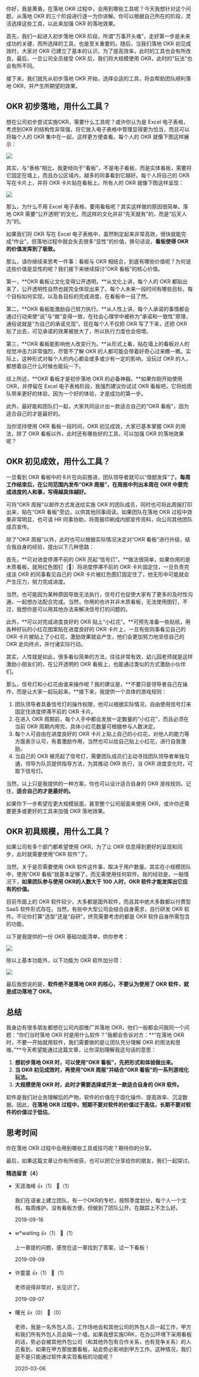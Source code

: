 你好，我是黄勇。在落地 OKR 过程中，会用到哪些工具呢？今天我想针对这个问题，从落地 OKR 的三个阶段进行逐一为你讲解。你可以根据自己所在的阶段，灵活选择这些工具，以此来加强 OKR 的落地效果。

首先，我们一起进入初步落地 OKR 阶段，所谓“万事开头难”，走好第一步是未来成功的关键，而所选择的工具，也是至关重要的。随后，当我们落地 OKR 初见成效时，大家对 OKR 已建立了基本的认识，为了提高效率，此时的工具也会有所改良。最后，一旦公司全员接受 OKR 后，我们将大规模使用 OKR，此时的“玩法”也会有所不同。

接下来，我们就先从初步落地 OKR 开始，选择合适的工具，将会帮助团队顺利落地 OKR，并产生所期望的效果。

## OKR 初步落地，用什么工具？

想在公司初步尝试实施OKR，需要什么工具呢？或许你认为是 Excel 电子表格，考虑到OKR 的结构性非常强，将它放入电子表格中管理显得更为恰当，而且可以将每个人的 OKR 集中在一起，这样更方便查看。每个人的 OKR 就像下图这样展示：

![](https://static001.geekbang.org/resource/image/33/37/33c85a9fa0949e410c381312e18a3537.png?wh=1828%2A574)

其实，与“表格”相比，我更倾向于“看板”，不是电子看板，而是实体看板，需要将它固定在墙上，而且办公区域内，越多的同事看到它越好。每个人将自己的 OKR 写在卡片上，并将 OKR 卡片贴在看板上。所有人的 OKR 就像下图这样呈现：

![](https://static001.geekbang.org/resource/image/42/be/42f57a8e03130e052ad6177361ac5dbe.png?wh=2080%2A848)

那么，为什么不用 Excel 电子表格，要用看板呢？其实这样做的原因很简单。落地 OKR 需要“公开透明”的文化，而这样的文化并非“先天就有”的，而是“后天人为”的。

如果我们将 OKR 写在 Excel 电子表格中，虽然制定起来非常高效，很快就能完成“作业”，但落地过程中就会失去很多“显性”的价值，换句话说，**看板使得 OKR 的价值发挥到了极致。**

那么，请你继续来思考一件事：看板与 OKR 相结合，到底有哪些价值呢？为何说这些价值是显性的呢？我们接下来继续探讨“OKR 看板”的核心价值。

第一，**OKR 看板让文化变得公开透明。**从文化上讲，每个人的 OKR 都贴出来了，公开透明性自然也就完全体现出来了。每个人未来一段时间有哪些目标，每个目标如何实现，以及各目标的完成进度，在看板中一目了然。

第二，**OKR 看板能激励自己努力执行。**从人性上讲，每个人承诺的事情都会通过行动来使“说”与“做”变得一致，在社会心理学中被称为“承诺和一致性”原理，通俗说就是“为自己的承诺兑现”。现在每个人不仅把 OKR 写了下来，还把 OKR 贴了出去，可见承诺的效果被放大了，所以执行力度也会倍增。

第三，**OKR 看板能影响他人改变行为。**从形式上看，贴在墙上的看板对人的视觉冲击力非常强烈，尽管不了解 OKR 的人都可能会带着好奇心过来瞧一瞧。实际上，这种形式对每个人的内心都会或多或少有一定的影响，没玩过 OKR 的人，都想着自己什么时候也能玩一下。

综上所述，**OKR 看板才是初步落地 OKR 的必备神器。**如果你刚开始使用 OKR，并停留在 Excel 电子表格阶段，我强烈建议你试试 OKR 看板吧，它将给团队带来更好的体验，因为一个好的体验，才是成功的第一步。

此外，最好能和团队们一起，大家共同设计出一款适合自己的“OKR 看板”，因为适合自己的才是最好的。

当你坚持使用 OKR 看板一段时间，OKR 初见成效，大家已基本掌握 OKR 的用法，除了 OKR 看板以外，此时还有哪些好的工具，可以加强 OKR 的落地效果呢？

## OKR 初见成效，用什么工具？

一旦看到 OKR 看板中的卡片在向前推进，团队领导者就可以“借题发挥”了。**每周工作结束后，在公司范围内发布“OKR 周报”，在周报中列出本周在 OKR 中要完成进度的人和事，写得越具体越好。**

可将“OKR 周报”以邮件方式发送给实施 OKR 的团队成员，同时也可将此周报打印出来，贴在“OKR 看板”旁边，以供其他同事阅读。如果团队在落地 OKR 过程中效果非常明显，也可请 HR 同事协助，将周报印刷成内部宣传资料，向公司其他团队成员宣传。

除了“OKR 周报”以外，此时也可以根据实际情况决定对“OKR 看板”进行升级，结合我自身的经验，提出以下几种思路：

首先，**可对进度停滞不前的 OKR 亮起“信号灯”。**做法很简单，如果你用的是木质看板，就用红色图钉（📌）将进度停滞不前的 OKR 卡片固定住，一旦负责完成该 OKR 的同事看见自己的 OKR 卡片被红色图钉固定住了，他无形中可能就会产生压力，努力完成进度。

当然，也可能因为某种原因导致无法执行，信号灯也促使大家有了更多的及时性沟通，一起想办法配合完成。当然，你用的也许并非木质看板，无法使用图钉，不过，我想你是可以用其他办法来解决信号灯的问题的。

此外，**可以对完成进度良好的 OKR 贴上“小红花”。**可预先准备一些贴纸，用各种好玩的小红花图案贴在进度良好的 OKR 卡片上，一旦有些同事看见自己的 OKR 卡片被贴上了小红花，激励效果就会产生，他们会更加努力地坚信自己的 OKR 走向终点，并付诸实际行动。

其实，人性就是如此，很多看似简单的方法，往往非常有效，幼儿园老师就是这样激励小朋友们的，在公开透明的 OKR 看板上，也能通过类似的方式激励小伙伴们。

那么，信号灯和小红花由谁来操作呢？我的建议是，**不要只是领导者自己在操作，而是让大家一起玩起来。**接下来，我提供一个具体的游戏规则：

1. 团队领导者具备信号灯的操作权限，他可以根据实际情况，自由使用信号灯来固定住进度停滞不前的 OKR 卡片。
2. 在进入 OKR 周期前，每个人手中都会发放一定数量的“小红花”，而且必须在当前 OKR 周期内用完，具体小红花数量可根据参与人数决定。
3. 每个人可自由在进度良好的 OKR 卡片上贴上自己的小红花，对他人的能力等方面表示认可，有着激励作用，当然也可以给自己贴上小红花，进行自我激励。
4. 当自己的 OKR 被亮起了信号灯，需要团队成员们主动寻找团队领导者单独沟通，领导为队员提供指导方法，为其推动 OKR 执行，当 OKR 进度变化时，可取下信号灯。

当然，以上只是我提供的一种方案，你也可以设计适合自身的 OKR 游戏规则。记住，**适合自己的才是最好的。**

如果你下一步希望在更大规模层面，甚至整个公司层面来使用 OKR，或许你还需要更多或更好的工具来加强 OKR 落地效果。

## OKR 初具规模，用什么工具？

如果公司有多个部门都希望使用 OKR，为了让 OKR 信息得到更好的呈现和同步，此时就需要使用“OKR 软件”了。

当然，关于是否需要使用 OKR 软件这件事，取决于用户数量。其实在小规模团队中，使用“OKR 看板”就基本足够了，而无需使用任何软件。我的经验是，一般情况下，**如果团队参与使用 OKR的人数大于 100 人时，OKR 软件才能发挥出它应有的价值。**

目前市面上的 OKR 软件较少，大多都是国外软件，而且其中绝大多数都以付费型 SaaS 软件形式存在。当然，有些中大型公司会结合自身需求，自行研发 OKR 软件。不论你打算“选型”还是“自研”，终究需要考虑的都是 OKR 软件自身所需包含的功能。

以下是我提供的一份 OKR 基础功能清单，供你参考：

![](https://static001.geekbang.org/resource/image/0c/88/0c7c166d15288bd7615edea5f81a1d88.png?wh=2456%2A1066)

除以上基本功能外，以下功能为 OKR 软件加分项：

![](https://static001.geekbang.org/resource/image/87/6c/87b25471056c335c77186709b76ef96c.png?wh=2660%2A1198)

最后我想说的是，**软件绝不是落地 OKR 的核心，不要认为使用了 OKR 软件，就是成功落地了 OKR。**

## 总结

我身边有很多朋友都想在公司内部推广并落地 OKR，他们一般都会问我同一个问题：“你们当时落地 OKR 时是用什么软件？”我都会告诉对方：**“在落地 OKR 时，不要一开始就用软件，我们需要做的是让团队充分理解 OKR 的用法和思维。”**今天希望能通过这篇文章，让你深刻理解我这句话的意思：

1. **想初步落地 OKR 时，可以使用“OKR 看板”，先把形式和体验做出来。**
2. **当 OKR 初见成效时，再使用“OKR 周报”并结合“OKR 看板”的一系列游戏化玩法。**
3. **大规模使用 OKR 时，此时才需要选择或开发一款适合自身的 OKR 软件。**

软件是我们对业务理解后的产物，软件的价值在于固化操作、提高效率、沉淀数据。因此，**在落地 OKR 过程中，短期不要对软件的价值过于高估，长期不要对软件的价值过于低估**。

## 思考时间

你在落地 OKR 过程中会用到哪些工具或技巧呢？期待你的分享。

最后，如果这篇文章让你有所收获，也可以把它分享给你的朋友，我们一起探讨。
<div><strong>精选留言（4）</strong></div><ul>
<li><span>天涯海峰</span> 👍（1） 💬（1）<p>我们在语雀上建立团队，有一个OKR的专栏，按照季度划分，每个人一个文档，每周维护。没有看板方便，但做到了团队公开。在跟踪上不怎么好。</p>2019-09-16</li><br/><li><span>w*waiting</span> 👍（1） 💬（1）<p>上一章提的问题，感觉在这一章找到了答案，试一下看板！</p>2019-09-09</li><br/><li><span>许童童</span> 👍（1） 💬（1）<p>老师说得非常对，长见识了。 </p>2019-09-07</li><br/><li><span>曙光</span> 👍（0） 💬（0）<p>老师，我是一名外包人员，工作场地会和其他公司的外包人员一起工作，甲方和我们所有外包人员会隔一个墙。如果我想实施ORK，在办公环境下采用看板的话，势必会被其他外包公司（和其他外包有合作关系，也有竞争关系）的人员看到，如果在甲方那放置看板，站会势必影响到甲方工作。这种情况，我们是不是只能通过软件来实现看板的功能呢？</p>2020-03-06</li><br/>
</ul>